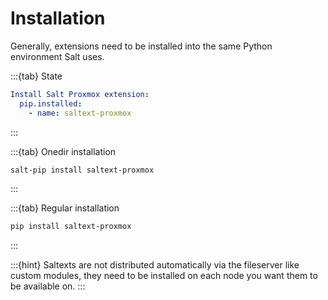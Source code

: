 # Installation

Generally, extensions need to be installed into the same Python environment Salt uses.

:::{tab} State
```yaml
Install Salt Proxmox extension:
  pip.installed:
    - name: saltext-proxmox
```
:::

:::{tab} Onedir installation
```bash
salt-pip install saltext-proxmox
```
:::

:::{tab} Regular installation
```bash
pip install saltext-proxmox
```
:::

:::{hint}
Saltexts are not distributed automatically via the fileserver like custom modules, they need to be installed
on each node you want them to be available on.
:::
